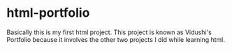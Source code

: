 # html-portfolio
Basically this is my first html project. This project is known as Vidushi's Portfolio because it involves the other two projects I did while learning html. 
